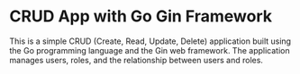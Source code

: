 # CRUD App with Go Gin Framework

This is a simple CRUD (Create, Read, Update, Delete) application built using the Go programming language and the Gin web framework. The application manages users, roles, and the relationship between users and roles.
